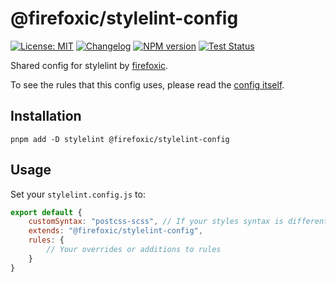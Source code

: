 # @firefoxic/stylelint-config

[![License: MIT][license-image]][license-url]
[![Changelog][changelog-image]][changelog-url]
[![NPM version][npm-image]][npm-url]
[![Test Status][test-image]][test-url]

Shared config for stylelint by [firefoxic](https://firefoxic.dev).

To see the rules that this config uses, please read the [config itself](./stylelint.config.js).

## Installation

```shell
pnpm add -D stylelint @firefoxic/stylelint-config
```

## Usage

Set your `stylelint.config.js` to:

```js
export default {
	customSyntax: "postcss-scss", // If your styles syntax is different from CSS (don't forget to install the package)
	extends: "@firefoxic/stylelint-config",
	rules: {
		// Your overrides or additions to rules
	}
}
```

[license-url]: https://github.com/firefoxic/stylelint-config/blob/main/LICENSE.md
[license-image]: https://img.shields.io/badge/License-MIT-limegreen.svg

[changelog-url]: https://github.com/firefoxic/stylelint-config/blob/main/CHANGELOG.md
[changelog-image]: https://img.shields.io/badge/CHANGELOG-md-limegreen

[npm-url]: https://npmjs.org/package/@firefoxic/stylelint-config
[npm-image]: https://badge.fury.io/js/@firefoxic%2Fstylelint-config.svg

[test-url]: https://github.com/firefoxic/stylelint-config/actions
[test-image]: https://github.com/firefoxic/stylelint-config/actions/workflows/test.yaml/badge.svg?branch=main
